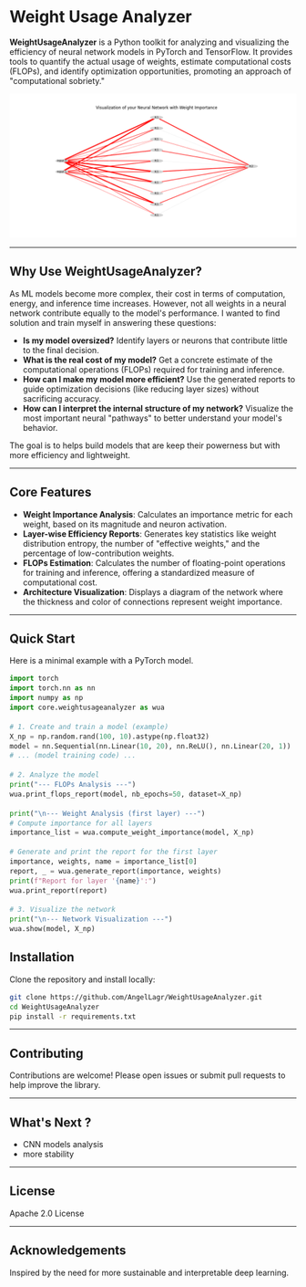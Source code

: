 # Weight Usage Analyzer

**WeightUsageAnalyzer** is a Python toolkit for analyzing and visualizing the efficiency of neural network models in PyTorch and TensorFlow. It provides tools to quantify the actual usage of weights, estimate computational costs (FLOPs), and identify optimization opportunities, promoting an approach of "computational sobriety."

![A diagram generated by the `show()` function, depicting a network with lines of varying thicknesses and colors, illustrating well-defined neural pathways.](documentation/graphs/UseCaseTorch2.png)

---

## Why Use WeightUsageAnalyzer?

As ML models become more complex, their cost in terms of computation, energy, and inference time increases. However, not all weights in a neural network contribute equally to the model's performance. I wanted to find solution and train myself in answering these questions:

* **Is my model oversized?** Identify layers or neurons that contribute little to the final decision.
* **What is the real cost of my model?** Get a concrete estimate of the computational operations (FLOPs) required for training and inference.
* **How can I make my model more efficient?** Use the generated reports to guide optimization decisions (like reducing layer sizes) without sacrificing accuracy.
* **How can I interpret the internal structure of my network?** Visualize the most important neural "pathways" to better understand your model's behavior.

The goal is to helps build models that are keep their powerness but with more efficiency and lightweight.

---

## Core Features

* **Weight Importance Analysis**: Calculates an importance metric for each weight, based on its magnitude and neuron activation.
* **Layer-wise Efficiency Reports**: Generates key statistics like weight distribution entropy, the number of "effective weights," and the percentage of low-contribution weights.
* **FLOPs Estimation**: Calculates the number of floating-point operations for training and inference, offering a standardized measure of computational cost.
* **Architecture Visualization**: Displays a diagram of the network where the thickness and color of connections represent weight importance.

---

## Quick Start

Here is a minimal example with a PyTorch model.

```python
import torch
import torch.nn as nn
import numpy as np
import core.weightusageanalyzer as wua

# 1. Create and train a model (example)
X_np = np.random.rand(100, 10).astype(np.float32)
model = nn.Sequential(nn.Linear(10, 20), nn.ReLU(), nn.Linear(20, 1))
# ... (model training code) ...

# 2. Analyze the model
print("--- FLOPs Analysis ---")
wua.print_flops_report(model, nb_epochs=50, dataset=X_np)

print("\n--- Weight Analysis (first layer) ---")
# Compute importance for all layers
importance_list = wua.compute_weight_importance(model, X_np)

# Generate and print the report for the first layer
importance, weights, name = importance_list[0]
report, _ = wua.generate_report(importance, weights)
print(f"Report for layer '{name}':")
wua.print_report(report)

# 3. Visualize the network
print("\n--- Network Visualization ---")
wua.show(model, X_np)
```

## Installation
Clone the repository and install locally:

```bash
git clone https://github.com/AngelLagr/WeightUsageAnalyzer.git
cd WeightUsageAnalyzer
pip install -r requirements.txt
```

---

## Contributing

Contributions are welcome! Please open issues or submit pull requests to help improve the library.

---

## What's Next ?
- CNN models analysis
- more stability
---

## License

Apache 2.0 License

---

## Acknowledgements

Inspired by the need for more sustainable and interpretable deep learning.
